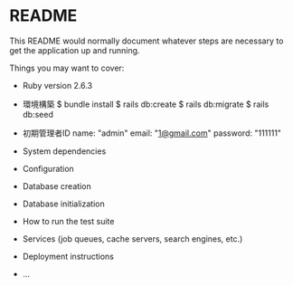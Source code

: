 # README

This README would normally document whatever steps are necessary to get the
application up and running.

Things you may want to cover:

* Ruby version
2.6.3

* 環境構築
$ bundle install
$ rails db:create
$ rails db:migrate
$ rails db:seed

* 初期管理者ID
name: "admin"
email: "1@gmail.com"
password: "111111"

* System dependencies

* Configuration

* Database creation

* Database initialization

* How to run the test suite

* Services (job queues, cache servers, search engines, etc.)

* Deployment instructions

* ...
